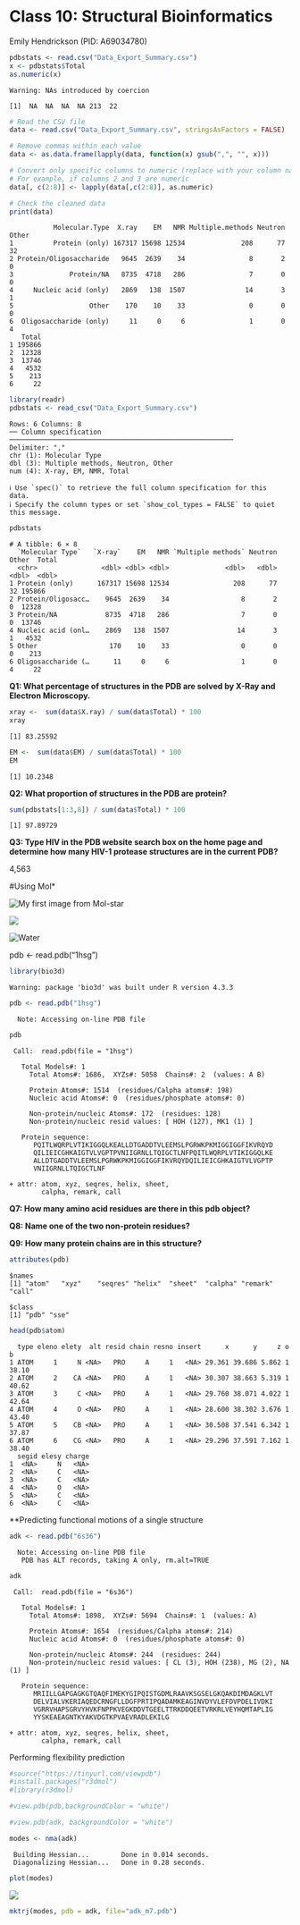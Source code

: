 # Class 10: Structural Bioinformatics
Emily Hendrickson (PID: A69034780)

``` r
pdbstats <- read.csv("Data_Export_Summary.csv")
x <- pdbstats$Total
as.numeric(x)
```

    Warning: NAs introduced by coercion

    [1]  NA  NA  NA  NA 213  22

``` r
# Read the CSV file
data <- read.csv("Data_Export_Summary.csv", stringsAsFactors = FALSE)

# Remove commas within each value
data <- as.data.frame(lapply(data, function(x) gsub(",", "", x)))

# Convert only specific columns to numeric (replace with your column names or indices)
# For example, if columns 2 and 3 are numeric
data[, c(2:8)] <- lapply(data[,c(2:8)], as.numeric)

# Check the cleaned data
print(data)
```

               Molecular.Type  X.ray    EM   NMR Multiple.methods Neutron Other
    1          Protein (only) 167317 15698 12534              208      77    32
    2 Protein/Oligosaccharide   9645  2639    34                8       2     0
    3              Protein/NA   8735  4718   286                7       0     0
    4     Nucleic acid (only)   2869   138  1507               14       3     1
    5                   Other    170    10    33                0       0     0
    6  Oligosaccharide (only)     11     0     6                1       0     4
       Total
    1 195866
    2  12328
    3  13746
    4   4532
    5    213
    6     22

``` r
library(readr)
pdbstats <- read_csv("Data_Export_Summary.csv")
```

    Rows: 6 Columns: 8
    ── Column specification ────────────────────────────────────────────────────────
    Delimiter: ","
    chr (1): Molecular Type
    dbl (3): Multiple methods, Neutron, Other
    num (4): X-ray, EM, NMR, Total

    ℹ Use `spec()` to retrieve the full column specification for this data.
    ℹ Specify the column types or set `show_col_types = FALSE` to quiet this message.

``` r
pdbstats
```

    # A tibble: 6 × 8
      `Molecular Type`   `X-ray`    EM   NMR `Multiple methods` Neutron Other  Total
      <chr>                <dbl> <dbl> <dbl>              <dbl>   <dbl> <dbl>  <dbl>
    1 Protein (only)      167317 15698 12534                208      77    32 195866
    2 Protein/Oligosacc…    9645  2639    34                  8       2     0  12328
    3 Protein/NA            8735  4718   286                  7       0     0  13746
    4 Nucleic acid (onl…    2869   138  1507                 14       3     1   4532
    5 Other                  170    10    33                  0       0     0    213
    6 Oligosaccharide (…      11     0     6                  1       0     4     22

**Q1: What percentage of structures in the PDB are solved by X-Ray and
Electron Microscopy.**

``` r
xray <-  sum(data$X.ray) / sum(data$Total) * 100
xray
```

    [1] 83.25592

``` r
EM <-  sum(data$EM) / sum(data$Total) * 100
EM
```

    [1] 10.2348

**Q2: What proportion of structures in the PDB are protein?**

``` r
sum(pdbstats[1:3,8]) / sum(data$Total) * 100
```

    [1] 97.89729

**Q3: Type HIV in the PDB website search box on the home page and
determine how many HIV-1 protease structures are in the current PDB?**

4,563

\#Using Mol\*

![My first image from Mol-star](1HSG.png)

![](1HSG_chunky.png)

![Water](1HSG_water.png)

pdb \<- read.pdb(“1hsg”)

``` r
library(bio3d)
```

    Warning: package 'bio3d' was built under R version 4.3.3

``` r
pdb <- read.pdb("1hsg")
```

      Note: Accessing on-line PDB file

``` r
pdb
```


     Call:  read.pdb(file = "1hsg")

       Total Models#: 1
         Total Atoms#: 1686,  XYZs#: 5058  Chains#: 2  (values: A B)

         Protein Atoms#: 1514  (residues/Calpha atoms#: 198)
         Nucleic acid Atoms#: 0  (residues/phosphate atoms#: 0)

         Non-protein/nucleic Atoms#: 172  (residues: 128)
         Non-protein/nucleic resid values: [ HOH (127), MK1 (1) ]

       Protein sequence:
          PQITLWQRPLVTIKIGGQLKEALLDTGADDTVLEEMSLPGRWKPKMIGGIGGFIKVRQYD
          QILIEICGHKAIGTVLVGPTPVNIIGRNLLTQIGCTLNFPQITLWQRPLVTIKIGGQLKE
          ALLDTGADDTVLEEMSLPGRWKPKMIGGIGGFIKVRQYDQILIEICGHKAIGTVLVGPTP
          VNIIGRNLLTQIGCTLNF

    + attr: atom, xyz, seqres, helix, sheet,
            calpha, remark, call

**Q7: How many amino acid residues are there in this pdb object?**

**Q8: Name one of the two non-protein residues?**

**Q9: How many protein chains are in this structure?**

``` r
attributes(pdb)
```

    $names
    [1] "atom"   "xyz"    "seqres" "helix"  "sheet"  "calpha" "remark" "call"  

    $class
    [1] "pdb" "sse"

``` r
head(pdb$atom)
```

      type eleno elety  alt resid chain resno insert      x      y     z o     b
    1 ATOM     1     N <NA>   PRO     A     1   <NA> 29.361 39.686 5.862 1 38.10
    2 ATOM     2    CA <NA>   PRO     A     1   <NA> 30.307 38.663 5.319 1 40.62
    3 ATOM     3     C <NA>   PRO     A     1   <NA> 29.760 38.071 4.022 1 42.64
    4 ATOM     4     O <NA>   PRO     A     1   <NA> 28.600 38.302 3.676 1 43.40
    5 ATOM     5    CB <NA>   PRO     A     1   <NA> 30.508 37.541 6.342 1 37.87
    6 ATOM     6    CG <NA>   PRO     A     1   <NA> 29.296 37.591 7.162 1 38.40
      segid elesy charge
    1  <NA>     N   <NA>
    2  <NA>     C   <NA>
    3  <NA>     C   <NA>
    4  <NA>     O   <NA>
    5  <NA>     C   <NA>
    6  <NA>     C   <NA>

\*\*Predicting functional motions of a single structure

``` r
adk <- read.pdb("6s36")
```

      Note: Accessing on-line PDB file
       PDB has ALT records, taking A only, rm.alt=TRUE

``` r
adk
```


     Call:  read.pdb(file = "6s36")

       Total Models#: 1
         Total Atoms#: 1898,  XYZs#: 5694  Chains#: 1  (values: A)

         Protein Atoms#: 1654  (residues/Calpha atoms#: 214)
         Nucleic acid Atoms#: 0  (residues/phosphate atoms#: 0)

         Non-protein/nucleic Atoms#: 244  (residues: 244)
         Non-protein/nucleic resid values: [ CL (3), HOH (238), MG (2), NA (1) ]

       Protein sequence:
          MRIILLGAPGAGKGTQAQFIMEKYGIPQISTGDMLRAAVKSGSELGKQAKDIMDAGKLVT
          DELVIALVKERIAQEDCRNGFLLDGFPRTIPQADAMKEAGINVDYVLEFDVPDELIVDKI
          VGRRVHAPSGRVYHVKFNPPKVEGKDDVTGEELTTRKDDQEETVRKRLVEYHQMTAPLIG
          YYSKEAEAGNTKYAKVDGTKPVAEVRADLEKILG

    + attr: atom, xyz, seqres, helix, sheet,
            calpha, remark, call

Performing flexibility prediction

``` r
#source("https://tinyurl.com/viewpdb")
#install.packages("r3dmol")
#library(r3dmol)

#view.pdb(pdb,backgroundColor = "white")
```

``` r
#view.pdb(adk, backgroundColor = "white")
```

``` r
modes <- nma(adk)
```

     Building Hessian...        Done in 0.014 seconds.
     Diagonalizing Hessian...   Done in 0.28 seconds.

``` r
plot(modes)
```

![](class10_files/figure-commonmark/unnamed-chunk-11-1.png)

``` r
mktrj(modes, pdb = adk, file="adk_m7.pdb")
```
